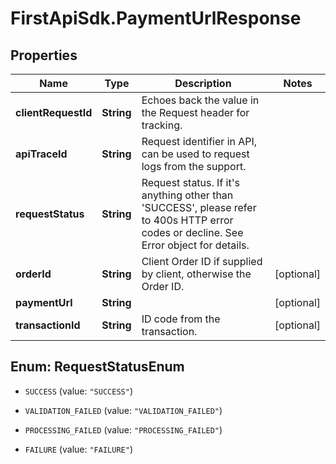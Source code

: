 # FirstApiSdk.PaymentUrlResponse

## Properties
Name | Type | Description | Notes
------------ | ------------- | ------------- | -------------
**clientRequestId** | **String** | Echoes back the value in the Request header for tracking. | 
**apiTraceId** | **String** | Request identifier in API, can be used to request logs from the support. | 
**requestStatus** | **String** | Request status. If it&#39;s anything other than &#39;SUCCESS&#39;, please refer to 400s HTTP error codes or decline. See Error object for details. | 
**orderId** | **String** | Client Order ID if supplied by client, otherwise the Order ID. | [optional] 
**paymentUrl** | **String** |  | [optional] 
**transactionId** | **String** | ID code from the transaction. | [optional] 


<a name="RequestStatusEnum"></a>
## Enum: RequestStatusEnum


* `SUCCESS` (value: `"SUCCESS"`)

* `VALIDATION_FAILED` (value: `"VALIDATION_FAILED"`)

* `PROCESSING_FAILED` (value: `"PROCESSING_FAILED"`)

* `FAILURE` (value: `"FAILURE"`)




